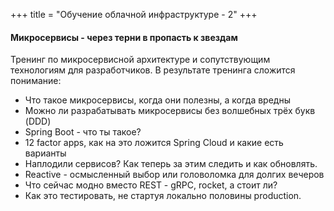 +++
title = "Обучение облачной инфраструктуре - 2"
+++

#### Микросервисы - через терни в пропасть к звездам

Тренинг по микросервисной архитектуре и сопутствующим технологиям для разработчиков. В результате тренинга сложится понимание:

- Что такое микросервисы, когда они полезны, а когда вредны
- Можно ли разрабатывать микросервисы без волшебных трёх букв (DDD)
- Spring Boot - что ты такое?
- 12 factor apps, как на это ложится Spring Cloud и какие есть варианты
- Наплодили сервисов? Как теперь за этим следить и как обновлять.
- Reactive - осмысленный выбор или головоломка для долгих вечеров
- Что сейчас модно вместо REST - gRPC, rocket, а стоит ли?
- Как это тестировать, не стартуя локально половины production.
